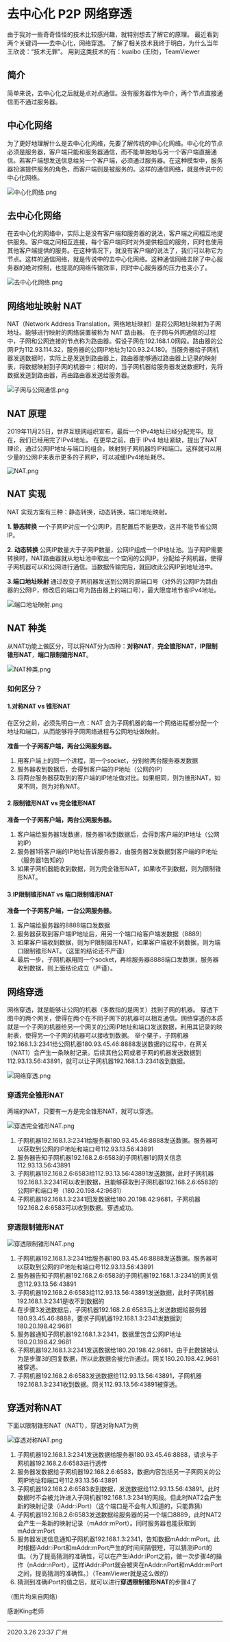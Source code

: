 # 去中心化 P2P 网络穿透

由于我对一些奇奇怪怪的技术比较感兴趣，就特别想去了解它的原理。
最近看到两个关键词——去中心化，网络穿透。
了解了相关技术我终于明白，为什么当年王欣说：“技术无罪”。
用到这类技术的有：kuaibo (王欣)，TeamViewer

## 简介
简单来说，去中心化之后就是点对点通信。没有服务器作为中介，两个节点直接通信而不通过服务器。

## 中心化网络
为了更好地理解什么是去中心化网络，先要了解传统的中心化网络。中心化的节点必须是服务器，客户端只能和服务器通信，而不能单独地与另一个客户端直接通信。若客户端想发送信息给另一个客户端，必须通过服务器。在这种模型中，服务器扮演提供服务的角色，而客户端则是被服务的。这样的通信网络，就是传说中的中心化网络。

![中心化网络.png](https://upload-images.jianshu.io/upload_images/18154407-6b00d8627a433a36.png?imageMogr2/auto-orient/strip%7CimageView2/2/w/1240)

## 去中心化网络
在去中心化的网络中，实际上是没有客户端和服务器的说法，客户端之间相互地提供服务。客户端之间相互连接，每个客户端同时对外提供相应的服务，同时也使用其他客户端提供的服务。在这种情况下，就没有客户端的说法了，我们可以称它为节点。这样的通信网络，就是传说中的去中心化网络。这种通信网络去除了中心服务器的绝对控制，也提高的网络传输效率，同时中心服务器的压力也变小了。

![去中心化网络.png](https://upload-images.jianshu.io/upload_images/18154407-afa781644f828143.png?imageMogr2/auto-orient/strip%7CimageView2/2/w/1240)

## 网络地址映射 NAT
NAT（Network Address Translation，网络地址映射）是将公网地址映射为子网地址。能够进行映射的网络装置被称为 NAT 路由器。
在子网与外网通信的过程中，子网和公网连接的节点称为路由器。假设子网在192.168.1.0网段。路由器的公网IP为112.93.114.32，服务器的公网IP地址为120.93.24.180。当服务器给子网机器发送数据时，实际上是发送到路由器上，路由器能够通过路由器上记录的映射表，将数据映射到子网的机器中；相对的，当子网机器给服务器发送数据时，先将数据发送到路由器，再由路由器发送给服务器。

![子网与公网通信.png](https://upload-images.jianshu.io/upload_images/18154407-ddf69ae5aa5c13ac.png?imageMogr2/auto-orient/strip%7CimageView2/2/w/1240)

## NAT 原理
2019年11月25日，世界互联网组织宣布，最后一个IPv4地址已经分配完毕。现在，我们已经用完了IPv4地址。
在更早之前，由于 IPv4 地址紧缺，提出了NAT理论，通过公网IP地址与端口的组合，映射到子网机器的IP和端口。这样就可以用少量的公网IP来表示更多的子网IP，可以减缓IPv4地址耗尽。

![NAT.png](https://upload-images.jianshu.io/upload_images/18154407-42e5cc8cdfe2d2d3.png?imageMogr2/auto-orient/strip%7CimageView2/2/w/1240)

## NAT 实现
NAT 实现方案有三种：静态转换，动态转换，端口地址映射。

**1. 静态转换**
一个子网IP对应一个公网IP，且配置后不能更改，这并不能节省公网IP。

**2. 动态转换**
公网IP数量大于子网IP数量，公网IP组成一个IP地址池。当子网IP需要转换时，NAT路由器就从地址池中取出一个空闲的公网IP，分配给子网机器，使得子网机器可以和公网进行通信。当数据传输完后，就回收此公网IP到地址池中。

**3.端口地址映射**
通过改变子网机器发送到公网的源端口号（对外的公网IP为路由器的公网IP，修改后的端口号为路由器上的端口号），最大限度地节省IPv4地址。

![端口地址映射.png](https://upload-images.jianshu.io/upload_images/18154407-ca02911c0f57393e.png?imageMogr2/auto-orient/strip%7CimageView2/2/w/1240)

## NAT 种类
从NAT功能上做区分，可以将NAT分为四种：**对称NAT**，**完全锥形NAT**，**IP限制锥形NAT**，**端口限制锥形NAT**。

![NAT种类.png](https://upload-images.jianshu.io/upload_images/18154407-100e289bf0ce9fed.png?imageMogr2/auto-orient/strip%7CimageView2/2/w/1240)
### 如何区分？
#### 1.对称NAT vs 锥形NAT
在区分之前，必须先明白一点：NAT 会为子网机器的每一个网络进程都分配一个地址和端口，从而能够将子网网络进程与公网地址做映射。

**准备一个子网客户端，两台公网服务器。**
1. 用客户端上的同一个进程，同一个socket，分别给两台服务器发数据
2. 服务器收到数据后，会得到客户端的IP地址（公网的IP）
3. 将两台服务器获取到的客户端的IP地址做对比。如果相同，则为锥形NAT，如果不同，则为对称NAT。

#### 2.限制锥形NAT vs 完全锥形NAT
**准备一个子网客户端，两台公网服务器。**
1. 客户端给服务器1发数据，服务器1收到数据后，会得到客户端的IP地址（公网的IP）
2. 服务器1将客户端的IP地址告诉服务器2，由服务器2发数据到客户端的IP地址（服务器1告知的）
3. 如果子网机器能收到数据，则为完全锥形NAT，如果收不到数据，则为限制锥形NAT。

#### 3.IP限制锥形NAT vs 端口限制锥形NAT
**准备一个子网客户端，一台公网服务器。**
1. 客户端给服务器的8888端口发数据
2. 服务器获取到客户端IP地址后，用另一个端口给客户端发数据（8889）
3. 如果客户端收到数据，则为IP限制锥形NAT，如果客户端收不到数据，则为端口限制锥形NAT。（这里的结论还不严谨）
4. 最后一步，子网机器用同一个socket，再给服务器8888端口发数据，服务器收到数据，则上面结论成立（严谨）。

## 网络穿透
网络穿透，就是能够让公网的机器（多数指的是网关）找到子网的机器。
穿透下图中的两个网关，使得在两个在不同子网下的机器可以相互通信。网络穿透的本质就是一个子网的机器给另一个网关的公网IP地址和端口发送数据，利用其记录的映射表，使得另一个子网的机器可以接收到数据。
举个栗子，子网机器192.168.1.3:2341给公网机器180.93.45.46:8888发送数据的过程中，在网关（NAT1）会产生一条映射记录。后续其他公网或者子网的机器发送数据到112.93.13.56:43891，就可以让子网机器192.168.1.3:2341收到数据。

![网络穿透.png](https://upload-images.jianshu.io/upload_images/18154407-a25f45ff3291483e.png?imageMogr2/auto-orient/strip%7CimageView2/2/w/1240)

### 穿透完全锥形NAT
两端的NAT，只要有一方是完全锥形NAT，就可以穿透。

![穿透完全锥形NAT.png](https://upload-images.jianshu.io/upload_images/18154407-bf9549b67f27d954.png?imageMogr2/auto-orient/strip%7CimageView2/2/w/1240)
1. 子网机器192.168.1.3:2341给服务器180.93.45.46:8888发送数据。服务器可以获取到公网的IP地址和端口号112.93.13.56:43891
2. 服务器告知子网机器192.168.2.6:6583的子网机器1的网关信息112.93.13.56:43891
3. 子网机器192.168.2.6:6583给112.93.13.56:43891发送数据，此时子网机器192.168.1.3:2341可以收到数据，且能够获取到子网机器192.168.2.6:6583的公网IP和端口号（180.20.198.42:9681）
4. 子网机器192.168.1.3:2341回发数据给180.20.198.42:9681，子网机器192.168.2.6:6583可以收到数据。穿透成功。

### 穿透限制锥形NAT

![穿透限制锥形NAT.png](https://upload-images.jianshu.io/upload_images/18154407-8d3bf5f656e08ece.png?imageMogr2/auto-orient/strip%7CimageView2/2/w/1240)
1. 子网机器192.168.1.3:2341给服务器180.93.45.46:8888发送数据。服务器可以获取到公网的IP地址和端口号112.93.13.56:43891
2. 服务器告知子网机器192.168.2.6:6583的子网机器192.168.1.3:2341的网关信息112.93.13.56:43891
3. 子网机器192.168.2.6:6583给112.93.13.56:43891发送数据，此时子网机器192.168.1.3:2341是收不到数据的
4. 在步骤3发送数据后，子网机器192.168.2.6:6583马上发送数据给服务器180.93.45.46:8888，要求子网机器192.168.1.3:2341发数据到180.20.198.42:9681
5. 服务器通知子网机器192.168.1.3:2341，数据里包含公网IP地址180.20.198.42.9681
6. 子网机器192.168.1.3:2341发送数据给180.20.198.42.9681，由于此数据被认为是步骤3的回复数据，所以此数据会被允许通过。网关180.20.198.42.9681被穿透。
7. 子网机器192.168.2.6:6583发送数据给112.93.13.56:43891，子网机器192.168.1.3:2341收到数据。网关112.93.13.56:43891被穿透。

## 穿透对称NAT
下面以限制锥形NAT（NAT1），穿透对称NAT为例

![穿透对称NAT.png](https://upload-images.jianshu.io/upload_images/18154407-65c165cf5152bd5e.png?imageMogr2/auto-orient/strip%7CimageView2/2/w/1240)
1. 子网机器192.168.1.3:2341发送数据给服务器180.93.45.46:8888，请求与子网机器192.168.2.6:6583进行透传
2. 服务器发数据给子网机器192.168.2.6:6583，数据内容包括另一子网网关的公网IP地址和端口号112.93.13.56:43891
3. 子网机器192.168.2.6:6583收到数据，发送数据给112.93.13.56:43891。此时数据时不会被允许进入子网机器192.168.1.3:2341的网段。但此时NAT2会产生新的映射记录（iAddr:iPort）（这个端口是不会有人知道的，只能靠猜）
4. 子网机器192.168.2.6:6583发送数据给服务器的另一个端口8889，此时NAT2会产生一条新的映射记录（mAddr:mPort）。同时服务器也能获取到mAddr:mPort
5. 服务器发送信息通知子网机器192.168.1.3:2341，告知数据mAddr:mPort。此时根据iAddr:iPort和mAddr:mPort产生的时间间隔很短，可以猜测iPort的值。（为了提高猜测的准确性，可以在产生iAddr:iPort之前，做一次步骤4的操作（nAddr:nPort），这样iAddr:iPort就会被夹在nAddr:nPort和mAddr:mPort之间，提高猜测的准确性。）（TeamViewer就是这么做的）
6. 猜测到准确iPort的值之后，就可以进行**穿透限制锥形NAT**的步骤4了

（图片均来自网络）

感谢King老师

---
2020.3.26 23:37 广州
